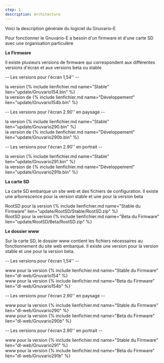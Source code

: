 ```yaml
---
step: 1
description: Architecture
---
```


Voici la description générale du logiciel du Gnuvario-E

Pour fonctionner le Gnuvario-E a besoin d'un firmware et d'une carte SD avec une organisation particulère

**Le Firmware**      
   
Il existe plusieurs versions de firmware qui correspondent aux différentes versions d'écran et aux versions beta ou stable
   
-- Les versions pour l'écran 1,54''     --

la version {% include lienfichier.md name="Stable" lien="update/Gnuvario154.bin" %}     
la version de {% include lienfichier.md name="Développement" lien="update/Gnuvario154b.bin" %}     

-- Les versions pour l'écran 2.90'' en paysage   --

la version {% include lienfichier.md name="Stable" lien="update/Gnuvario290.bin" %}      
la version de {% include lienfichier.md name="Développement" lien="update/Gnuvario290b.bin" %}     

-- Les versions pour l'écran 2.90'' en portrait   --

la version {% include lienfichier.md name="Stable" lien="update/Gnuvario291.bin" %}    
la version de {% include lienfichier.md name="Développement" lien="update/Gnuvario291b.bin" %}       

**La carte SD**     

La carte SD embarque un site web et des fichiers de configuration. Il existe une arborescence pour la version stable et une pour la version beta

RootSD pour la version {% include lienfichier.md name="Stable du Firmware" lien="update/RootSD/Stable/RootSD.zip" %}     
RootSD pour la version {% include lienfichier.md name="Beta du Firmware" lien="update/RootSD/Beta/RootSD.zip" %}    

**Le dossier www**     

Sur la carte SD, le dossier www contient les fichiers nécessaires au fonctionnement du site web embarqué. Il existe une version pour la version stable et une pour la version beta.

-- Les versions pour l'écran 1,54''     --
   
www pour la version {% include lienfichier.md name="Stable du Firmware" lien="dl-web/Gnuvario154" %}     
www pour la version {% include lienfichier.md name="Beta du Firmware" lien="dl-web/Gnuvario154b" %}    

-- Les versions pour l'écran 2.90'' en paysage   --   
   
www pour la version {% include lienfichier.md name="Stable du Firmware" lien="dl-web/Gnuvario290" %}     
www pour la version {% include lienfichier.md name="Beta du Firmware" lien="dl-web/Gnuvario290b" %}    

-- Les versions pour l'écran 2.90'' en portrait   --    

www pour la version {% include lienfichier.md name="Stable du Firmware" lien="dl-web/Gnuvario291" %}     
www pour la version {% include lienfichier.md name="Beta du Firmware" lien="dl-web/Gnuvario291b" %}    
